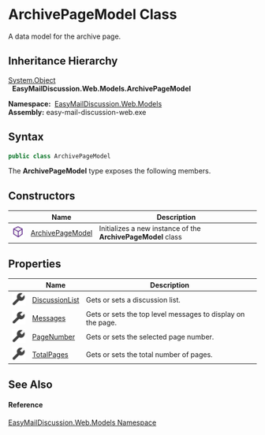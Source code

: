 ArchivePageModel Class
======================
A data model for the archive page.


Inheritance Hierarchy
---------------------
[System.Object][1]  
  **EasyMailDiscussion.Web.Models.ArchivePageModel**  

  **Namespace:**  [EasyMailDiscussion.Web.Models][2]  
  **Assembly:** easy-mail-discussion-web.exe

Syntax
------

```csharp
public class ArchivePageModel
```

The **ArchivePageModel** type exposes the following members.


Constructors
------------

|                  | Name                  | Description                                                  |
| ---------------- | --------------------- | ------------------------------------------------------------ |
| ![Public method] | [ArchivePageModel][3] | Initializes a new instance of the **ArchivePageModel** class |


Properties
----------

|                    | Name                | Description                                                 |
| ------------------ | ------------------- | ----------------------------------------------------------- |
| ![Public property] | [DiscussionList][4] | Gets or sets a discussion list.                             |
| ![Public property] | [Messages][5]       | Gets or sets the top level messages to display on the page. |
| ![Public property] | [PageNumber][6]     | Gets or sets the selected page number.                      |
| ![Public property] | [TotalPages][7]     | Gets or sets the total number of pages.                     |


See Also
--------

#### Reference
[EasyMailDiscussion.Web.Models Namespace][2]  

[1]: https://docs.microsoft.com/dotnet/api/system.object
[2]: ../README.md
[3]: _ctor.md
[4]: DiscussionList.md
[5]: Messages.md
[6]: PageNumber.md
[7]: TotalPages.md
[Public method]: ../../icons/pubmethod.svg "Public method"
[Public property]: ../../icons/pubproperty.svg "Public property"